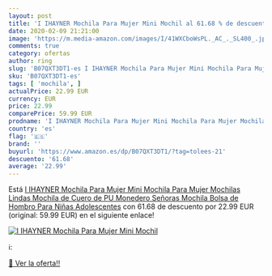 ```yaml
---
layout: post
title: 'I IHAYNER Mochila Para Mujer Mini Mochil al 61.68 % de descuento'
date: 2020-02-09 21:21:00
image: 'https://m.media-amazon.com/images/I/41WXCboWsPL._AC_._SL400_.jpg'
comments: true
category: ofertas
author: ring
slug: 'B07QXT3DT1-es I IHAYNER Mochila Para Mujer Mini Mochila Para Mujer...'
sku: 'B07QXT3DT1-es'
tags: [ 'mochila', ]
actualPrice: 22.99 EUR
currency: EUR
price: 22.99
comparePrice: 59.99 EUR
prodname: 'I IHAYNER Mochila Para Mujer Mini Mochila Para Mujer Mochilas Lindas Mochila de Cuero de PU Monedero Señoras Mochila Bolsa de Hombro Para Niñas Adolescentes'
country: 'es'
flag: '🇪🇸'
brand: ''
buyurl: 'https://www.amazon.es/dp/B07QXT3DT1/?tag=tolees-21'
descuento: '61.68'
average: '22.99'
---
```


Está [I IHAYNER Mochila Para Mujer Mini Mochila Para Mujer Mochilas Lindas Mochila de Cuero de PU Monedero Señoras Mochila Bolsa de Hombro Para Niñas Adolescentes](https://www.amazon.es/dp/B07QXT3DT1/?tag=tolees-21) con 61.68 de descuento por 22.99 EUR (original: 59.99 EUR) en el siguiente enlace!

[![I IHAYNER Mochila Para Mujer Mini Mochil](https://m.media-amazon.com/images/I/41WXCboWsPL._AC_._SL400_.jpg)](https://www.amazon.es/dp/B07QXT3DT1/?tag=tolees-21)

ℹ️:


[🛒 Ver la oferta!!](https://www.amazon.es/dp/B07QXT3DT1/?tag=tolees-21)
